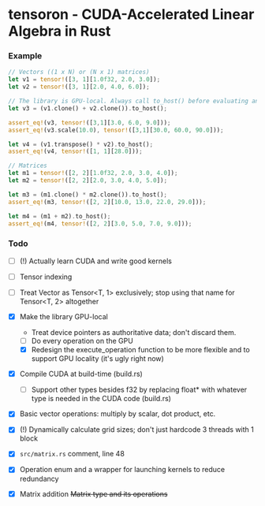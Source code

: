 # tensoron - CUDA-Accelerated Linear Algebra in Rust

### Example
```rust
// Vectors ((1 x N) or (N x 1) matrices)
let v1 = tensor!([3, 1][1.0f32, 2.0, 3.0]);
let v2 = tensor!([3, 1][2.0, 4.0, 6.0]);

// The library is GPU-local. Always call to_host() before evaluating anything.
let v3 = (v1.clone() + v2.clone()).to_host();

assert_eq!(v3, tensor!([3,1][3.0, 6.0, 9.0]));
assert_eq!(v3.scale(10.0), tensor!([3,1][30.0, 60.0, 90.0]));

let v4 = (v1.transpose() * v2).to_host();
assert_eq!(v4, tensor!([1, 1][28.0]));

// Matrices
let m1 = tensor!([2, 2][1.0f32, 2.0, 3.0, 4.0]);
let m2 = tensor!([2, 2][2.0, 3.0, 4.0, 5.0]);

let m3 = (m1.clone() * m2.clone()).to_host();
assert_eq!(m3, tensor!([2, 2][10.0, 13.0, 22.0, 29.0]));

let m4 = (m1 + m2).to_host();
assert_eq!(m4, tensor!([2, 2][3.0, 5.0, 7.0, 9.0]));
```


### Todo
- [ ] (!) Actually learn CUDA and write good kernels
- [ ] Tensor indexing
- [ ] Treat Vector<T> as Tensor<T, 1> exclusively; stop using that name for Tensor<T, 2> altogether

- [x] Make the library GPU-local
    - Treat device pointers as authoritative data; don't discard them.
    - [ ] Do every operation on the GPU
    - [x] Redesign the execute_operation function to be more flexible and to support GPU locality (it's ugly right now)

- [x] Compile CUDA at build-time (build.rs)
    - [ ] Support other types besides f32 by replacing float* with whatever type is needed in the CUDA code (build.rs)

- [x] Basic vector operations: multiply by scalar, dot product, etc.
- [x] (!) Dynamically calculate grid sizes; don't just hardcode 3 threads with 1 block
- [x] `src/matrix.rs` comment, line 48
- [x] Operation enum and a wrapper for launching kernels to reduce redundancy
- [x] Matrix addition ~~Matrix type and its operations~~
